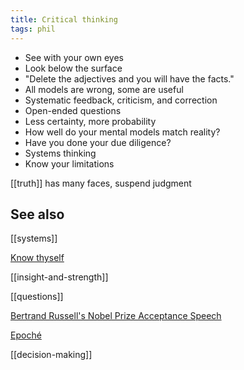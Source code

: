 ```yaml
---
title: Critical thinking
tags: phil 
---
```


- See with your own eyes
- Look below the surface
- "Delete the adjectives and you will have the facts."
- All models are wrong, some are useful
- Systematic feedback, criticism, and correction
- Open-ended questions 
- Less certainty, more probability
- How well do your mental models match reality?
- Have you done your due diligence?
- Systems thinking
- Know your limitations

[[truth]] has many faces, suspend judgment 

## See also

[[systems]]

[Know thyself](https://en.wikipedia.org/wiki/Know_thyself)

[[insight-and-strength]]

[[questions]]

[Bertrand Russell's Nobel Prize Acceptance Speech](https://reasonandmeaning.com/2015/10/08/bertrand-russells-nobel-prize-acceptance-speech/)

[Epoché](https://en.wikipedia.org/wiki/Epoché)

[[decision-making]]